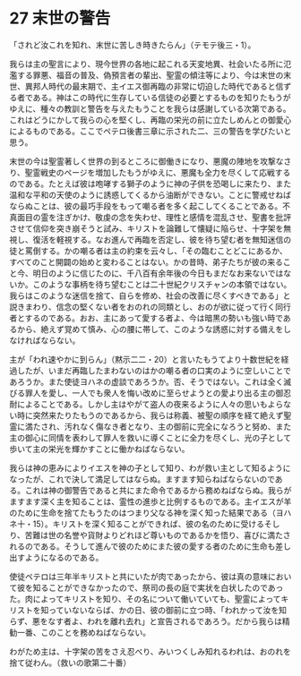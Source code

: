 # 27 末世の警告

「されど汝これを知れ、末世に苦しき時きたらん」（テモテ後三・1）。

我らは主の聖言により、現今世界の各地に起これる天変地異、社会いたる所に氾濫する罪悪、福音の普及、偽預言者の輩出、聖霊の傾注等により、今は末世の末世、異邦人時代の最末期で、主イエス御再臨の非常に切迫した時代であると信ずる者である。神はこの時代に生存している信徒の必要とするものを知りたもうがゆえに、種々の教訓と警告を与えたもうことを我らは感謝している次第である。これはどうにかして我らの心を堅くし、再臨の栄光の前に立たしめんとの御愛心によるものである。ここでペテロ後書三章に示された二、三の警告を学びたいと思う。

末世の今は聖霊著しく世界の到るところに御働きになり、悪魔の陣地を攻撃なさり、聖霊戦史のページを増加したもうがゆえに、悪魔も全力を尽くして応戦するのである。たとえば彼は咆哮する獅子のように神の子供を恐喝しに来たり、また温和な平和の天使のように誘惑してくるから油断ができない。ことに警戒せねばならぬことは、彼の最巧手段をもって嘲る者を多く起こしてくることである。不真面目の霊を注ぎかけ、敬虔の念を失わせ、理性と感情を混乱させ、聖書を批評させて信仰を突き崩そうと試み、キリストを論難して懐疑に陥らせ、十字架を無視し、復活を軽視する。なお進んで再臨を否定し、彼を待ち望む者を無知迷信の徒と罵倒する。かの嘲る者は主の約束を云々し、「その臨むことどこにあるか、すべてのこと開闢の始めと変わることはない。かの昔時、弟子たちが彼の来ること今、明日のように信じたのに、千八百有余年後の今日もまだなお来ないではないか。このような事柄を待ち望むことは二十世紀クリスチャンの本領ではない。我らはこのような迷信を捨て、自らを修め、社会の改善に尽くすべきである」と説きまわり、信念の堅くない者をおのれの同類とし、おのが欲に従って行く同行者とするのである。おお、主にあって愛する者よ、今は暗黒の勢いも強い時であるから、絶えず覚めて慎み、心の腰に帯して、このような誘惑に対する備えをしなければならない。

主が「われ速やかに到らん」（黙示二二・20）と言いたもうてより十数世紀を経過したが、いまだ再臨したまわないのはかの嘲る者の口実のように空しいことであろうか。また使徒ヨハネの虚談であろうか。否、そうではない。これは全く滅びる罪人を愛し、一人でも衆人を悔い改めに至らせようとの愛より出る主の御忍耐によることである。しかし主はやがて盗人の夜来るように人々の思いもよらない時に突然来たりたもうのであるから、我らは称義、被聖の順序を経て絶えず聖霊に満たされ、汚れなく傷なき者となり、主の御前に完全になろうと努め、また主の御心に同情を表わして罪人を救いに導くことに全力を尽くし、光の子として歩いて主の栄光を輝かすことに働かねばならない。

我らは神の恵みによりイエスを神の子として知り、わが救い主として知るようになったが、これで決して満足してはならぬ。ますます知らねばならないのである。これは神の御警告であると共にまた命令であるから務めねばならぬ。我らがますます深く主を知ることは、霊性の進歩と比例するものである。主イエスが羊のために生命を捨てたもうたのはつまり父なる神を深く知った結果である（ヨハネ十・15）。キリストを深く知ることができれば、彼の名のために受けるそしり、苦難は世の名誉や貨財よりどれほど尊いものであるかを悟り、喜びに満たされるのである。そうして進んで彼のためにまた彼の愛する者のために生命も差し出すようになるのである。

使徒ペテロは三年半キリストと共にいたが肉であったから、彼は真の意味において彼を知ることができなかったので、祭司の長の庭で実状を白状したのであった。肉によってキリストを知り、その名について働いていても、聖霊によってキリストを知っていないならば、かの日、彼の御前に立つ時、「われかって汝を知らず、悪をなす者よ、われを離れ去れ」と宣告されるであろう。だから我らは精勧一番、このことを務めねばならない。

わがため主は、十字架の苦をさえ忍べり、みいつくしみ知れるわれは、おのれを捨て従わん。（救いの歌第二十番）

